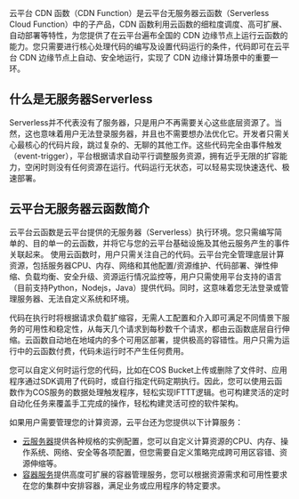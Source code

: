 云平台 CDN 函数（CDN Function）是云平台无服务器云函数（Serverless Cloud Function）中的子产品，CDN 函数利用云函数的细粒度调度、高可扩展、自动部署等特性，为您提供了在云平台遍布全国的 CDN 边缘节点上运行云函数的能力。您只需要进行核心处理代码的编写及设置代码运行的条件，代码即可在云平台 CDN 边缘节点上自动、安全地运行，实现了 CDN 边缘计算场景中的重要一环。



## 什么是无服务器Serverless

Serverless并不代表没有了服务器，只是用户不再需要关心这些底层资源了。当然，这也意味着用户无法登录服务器，并且也不需要想办法优化它。开发者只需关心最核心的代码片段，跳过复杂的、无聊的其他工作。这些代码完全由事件触发（event-trigger），平台根据请求自动平行调整服务资源，拥有近乎无限的扩容能力，空闲时则没有任何资源在运行。代码运行无状态，可以轻易实现快速迭代、极速部署。

## 云平台无服务器云函数简介

云平台云函数是云平台提供的无服务器（Serverless）执行环境。您只需编写简单的、目的单一的云函数，并将它与您的云平台基础设施及其他云服务产生的事件关联起来。
使用云函数时，用户只需关注自己的代码。云平台完全管理底层计算资源，包括服务器CPU、内存、网络和其他配置/资源维护、代码部署、弹性伸缩、负载均衡、安全升级、资源运行情况监控等，用户只需使用平台支持的语言（目前支持Python，Nodejs，Java）提供代码。同时，这意味着您无法登录或管理服务器、无法自定义系统和环境。

代码在执行时将根据请求负载扩缩容，无需人工配置和介入即可满足不同情景下服务的可用性和稳定性，从每天几个请求到每秒数千个请求，都由云函数底层自行伸缩。云函数自动地在地域内的多个可用区部署，提供极高的容错性。用户只需为运行中的云函数付费，代码未运行时不产生任何费用。

您可以自定义何时运行您的代码，比如在COS Bucket上传或删除了文件时、应用程序通过SDK调用了代码时，或自行指定代码定期执行。因此，您可以使用云函数作为COS服务的数据处理触发程序，轻松实现IFTTT逻辑。也可构建灵活的定时自动化任务来覆盖手工完成的操作，轻松构建灵活可控的软件架构。

如果用户需要管理您的计算资源，云平台还为您提供以下计算服务：

- [云服务器](/product/cvm)提供各种规格的实例配置，您可以自定义计算资源的CPU、内存、操作系统、网络、安全等各项配置，但您需要自定义策略完成跨可用区容错、资源伸缩等。
- [容器服务](/product/ccs)提供高度可扩展的容器管理服务，您可以根据资源需求和可用性要求在您的集群中安排容器，满足业务或应用程序的特定要求。
